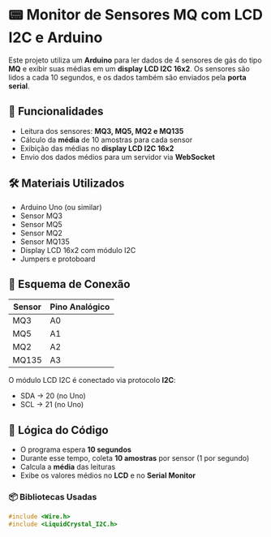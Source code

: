 # 📟 Monitor de Sensores MQ com LCD I2C e Arduino

Este projeto utiliza um **Arduino** para ler dados de 4 sensores de gás do tipo **MQ** e exibir suas médias em um **display LCD I2C 16x2**. Os sensores são lidos a cada 10 segundos, e os dados também são enviados pela **porta serial**.

## 🚀 Funcionalidades

- Leitura dos sensores: **MQ3, MQ5, MQ2 e MQ135**
- Cálculo da **média** de 10 amostras para cada sensor
- Exibição das médias no **display LCD I2C 16x2**
- Envio dos dados médios para um servidor via **WebSocket** 

## 🛠️ Materiais Utilizados

- Arduino Uno (ou similar)
- Sensor MQ3
- Sensor MQ5
- Sensor MQ2
- Sensor MQ135
- Display LCD 16x2 com módulo I2C
- Jumpers e protoboard

## 📄 Esquema de Conexão

| Sensor | Pino Analógico |
| ------ | -------------- |
| MQ3    | A0             |
| MQ5    | A1             |
| MQ2    | A2             |
| MQ135  | A3             |

O módulo LCD I2C é conectado via protocolo **I2C**:

- SDA → 20 (no Uno)
- SCL → 21 (no Uno)

## 🧠 Lógica do Código

- O programa espera **10 segundos**
- Durante esse tempo, coleta **10 amostras** por sensor (1 por segundo)
- Calcula a **média** das leituras
- Exibe os valores médios no **LCD** e no **Serial Monitor**

### 📦 Bibliotecas Usadas

```cpp
#include <Wire.h>
#include <LiquidCrystal_I2C.h>
```
